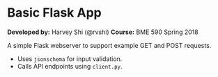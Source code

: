 # Basic Flask App

__Developed by:__ Harvey Shi (@rvshi)
__Course:__ BME 590 Spring 2018

A simple Flask webserver to support example GET and POST requests.
- Uses `jsonschema` for input validation.
- Calls API endpoints using `client.py`.

